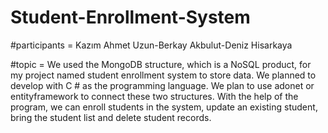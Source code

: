 # Student-Enrollment-System



#participants = Kazım Ahmet Uzun-Berkay Akbulut-Deniz Hisarkaya


#topic = We used the MongoDB structure, which is a NoSQL product, for my project named student enrollment system to store data. We planned to develop with C # as the programming language. We plan to use adonet or entityframework to connect these two structures. With the help of the program, we can enroll students in the system, update an existing student, bring the student list and delete student records.
